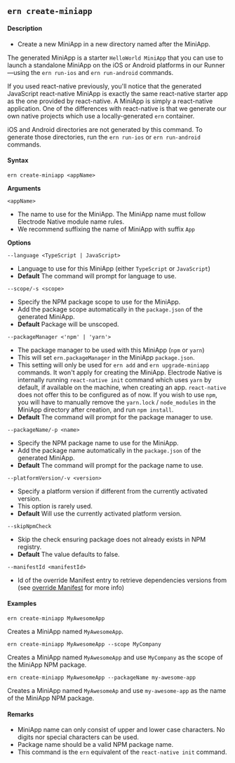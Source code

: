 ## `ern create-miniapp`

#### Description

* Create a new MiniApp in a new directory named after the MiniApp.  

The generated MiniApp is a starter `HelloWorld MiniApp` that you can use to launch a standalone MiniApp on the iOS or Android platforms in our Runner—using the `ern run-ios` and `ern run-android` commands.  

If you used react-native previously, you'll notice that the generated JavaScript react-native MiniApp is exactly the same react-native starter app as the one provided by react-native. A MiniApp is simply a react-native application. One of the differences with react-native is that we generate our own native projects which use a locally-generated `ern` container.

iOS and Android directories are not generated by this command. To generate those directories, run the `ern run-ios` or `ern run-android` commands.

#### Syntax

`ern create-miniapp <appName>`

**Arguments**

`<appName>`

* The name to use for the MiniApp. The MiniApp name must follow Electrode Native module name rules.
* We recommend suffixing the name of MiniApp with suffix `App`

**Options**

`--language <TypeScript | JavaScript>`

* Language to use for this MiniApp (either `TypeScript` or `JavaScript`)
* **Default** The command will prompt for language to use.

`--scope/-s <scope>`

* Specify the NPM package scope to use for the MiniApp.
* Add the package scope automatically in the `package.json` of the generated MiniApp.
* **Default** Package will be unscoped.

`--packageManager <'npm' | 'yarn'>`

* The package manager to be used with this MiniApp (`npm` or `yarn`)
* This will set `ern.packageManager` in the MiniApp `package.json`. 
* This setting will only be used for `ern add` and `ern upgrade-miniapp` commands. It won't apply for creating the MiniApp. Electrode Native is internally running `react-native init` command which uses `yarn` by default, if available on the machine, when creating an app. `react-native` does not offer this to be configured as of now. If you wish to use `npm`, you will have to manually remove the `yarn.lock` / `node_modules` in the MiniApp directory after creation, and run `npm install`.
* **Default** The command will prompt for the package manager to use.

`--packageName/-p <name>`

* Specify the NPM package name to use for the MiniApp.
* Add the package name automatically in the `package.json` of the generated MiniApp.
* **Default** The command will prompt for the package name to use.

`--platformVersion/-v <version>`

* Specify a platform version if different from the currently activated version.
* This option is rarely used.  
* **Default** Will use the currently activated platform version.

`--skipNpmCheck`

* Skip the check ensuring package does not already exists in NPM registry.
* **Default** The value defaults to false. 

`--manifestId <manifestId>`

* Id of the override Manifest entry to retrieve dependencies versions from (see [override Manifest] for more info)

#### Examples

`ern create-miniapp MyAwesomeApp`

Creates a MiniApp named `MyAwesomeApp`.

`ern create-miniapp MyAwesomeApp --scope MyCompany`

Creates a MiniApp named `MyAwesomeApp` and use `MyCompany` as the scope of the MiniApp NPM package.

`ern create-miniapp MyAwesomeApp --packageName my-awesome-app`

Creates a MiniApp named `MyAwesomeAp` and use `my-awesome-app` as the name of the MiniApp NPM package.

#### Remarks

* MiniApp name can only consist of upper and lower case characters. No digits nor special characters can be used.
* Package name should be a valid NPM package name.
* This command is the `ern` equivalent of the `react-native init` command.

[override Manifest]: ../platform-parts/manifest/override.md